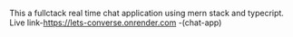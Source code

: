 This a fullctack real time chat application using mern stack and typecript. 
Live link-https://lets-converse.onrender.com -(chat-app)
